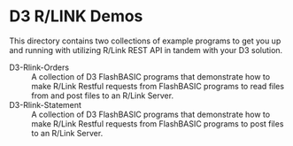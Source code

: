 D3 R/LINK Demos
===============

This directory contains two collections of example programs to get you up and running with utilizing R/Link REST API in tandem with your D3 solution.

<dl>

<dt>D3-Rlink-Orders</dt>
<dd>A collection of D3 FlashBASIC programs that demonstrate how to make R/Link Restful requests from FlashBASIC programs to read files from and post files to an R/Link Server.</dd>

<dt>D3-Rlink-Statement</dt>
<dd>A collection of D3 FlashBASIC programs that demonstrate how to make R/Link Restful requests from FlashBASIC programs to post files to an R/Link Server.</dd>

</dl>